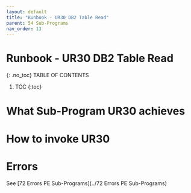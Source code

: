 ```yaml
---
layout: default
title: "Runbook - UR30 DB2 Table Read"
parent: 54 Sub-Programs
nav_order: 13
---
```


# Runbook - UR30 DB2 Table Read
{: .no_toc}
TABLE OF CONTENTS 
1. TOC
{:toc}  

# What Sub-Program UR30 achieves

# How to invoke UR30

# Errors
See [72 Errors PE Sub-Programs](../72 Errors PE Sub-Programs)
